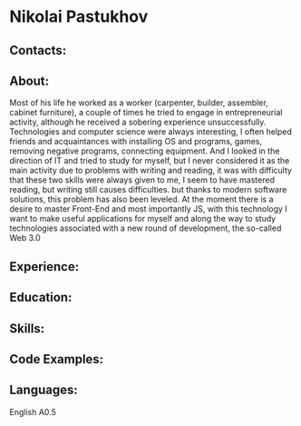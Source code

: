 # Nikolai Pastukhov

## Contacts:

## About:
Most of his life he worked as a worker (carpenter, builder, assembler, cabinet furniture), a couple of times he tried to engage in entrepreneurial activity, although he received a sobering experience unsuccessfully. Technologies and computer science were always interesting, I often helped friends and acquaintances with installing OS and programs, games, removing negative programs, connecting equipment. And I looked in the direction of IT and tried to study for myself, but I never considered it as the main activity due to problems with writing and reading, it was with difficulty that these two skills were always given to me, I seem to have mastered reading, but writing still causes difficulties. but thanks to modern software solutions, this problem has also been leveled.
At the moment there is a desire to master Front-End and most importantly JS, with this technology I want to make useful applications for myself and along the way to study technologies associated with a new round of development, the so-called Web 3.0

## Experience:

## Education:

## Skills:

## Code Examples:

## Languages:
English A0.5
